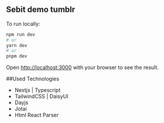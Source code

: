 ## Sebit demo tumblr

To run locally:

```bash
npm run dev
# or
yarn dev
# or
pnpm dev
```

Open [http://localhost:3000](http://localhost:3000) with your browser to see the result.

##Used Technologies

- Nextjs | Typescript
- TailwindCSS | DaisyUI
- Dayjs
- Jotai
- Html React Parser
